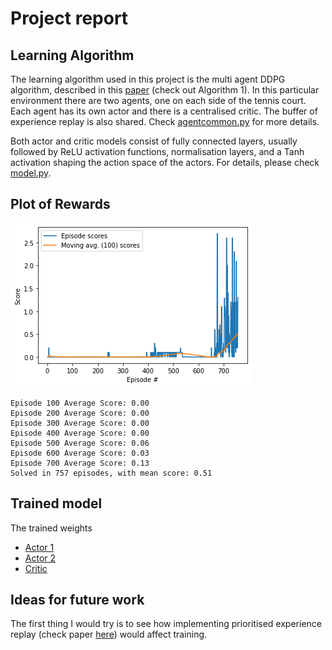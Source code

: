 # Project report

## Learning Algorithm

The learning algorithm used in this project is the multi agent DDPG algorithm, described in this [paper](https://arxiv.org/pdf/1706.02275.pdf) (check out Algorithm 1). In this particular environment there are two agents, one on each side of the tennis court. Each agent has its own actor and there is a centralised critic. The buffer of experience replay is also shared. Check [agentcommon.py](aggentcommon.py) for more details.

Both actor and critic models consist of fully connected layers, usually followed by ReLU activation functions, normalisation layers, and a Tanh activation shaping the action space of the actors. For details, please check [model.py](model.py).


## Plot of Rewards

![scores](scores.png)

```
Episode 100	Average Score: 0.00
Episode 200	Average Score: 0.00
Episode 300	Average Score: 0.00
Episode 400	Average Score: 0.00
Episode 500	Average Score: 0.06
Episode 600	Average Score: 0.03
Episode 700	Average Score: 0.13
Solved in 757 episodes, with mean score: 0.51
```

## Trained model

The trained weights 

- [Actor 1](https://github.com/agutierreza/drl-unity-tennis/blob/master/checkpoint_actorL.pth)
- [Actor 2](https://github.com/agutierreza/drl-unity-tennis/blob/master/checkpoint_actorR.pth)
- [Critic](https://github.com/agutierreza/drl-unity-tennis/blob/master/checkpoint_critic.pth)


## Ideas for future work

The first thing I would try is to see how implementing prioritised experience replay (check paper [here](https://arxiv.org/pdf/1511.05952.pdf)) would affect training.

